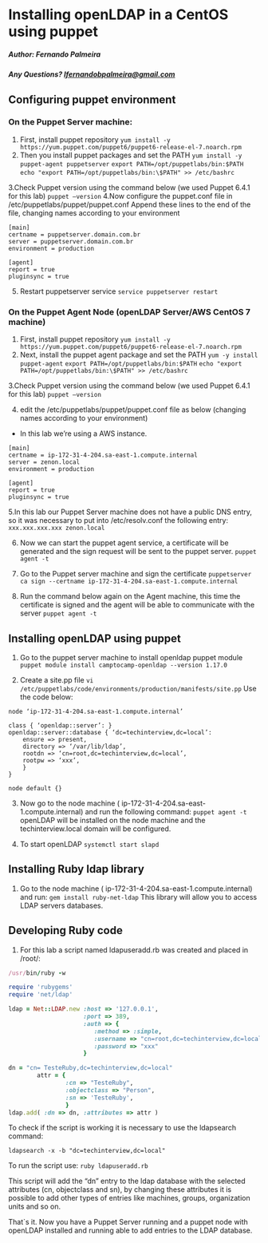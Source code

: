 ﻿# Installing openLDAP in a CentOS using puppet
##### Author: Fernando Palmeira
##### Any Questions? lfernandobpalmeira@gmail.com

## Configuring puppet environment

### On the Puppet Server machine:

1. First, install puppet repository
`yum install -y https://yum.puppet.com/puppet6/puppet6-release-el-7.noarch.rpm`
2.  Then you install puppet packages and set the PATH
`yum install -y puppet-agent puppetserver`
`export PATH=/opt/puppetlabs/bin:$PATH`
`echo "export PATH=/opt/puppetlabs/bin:\$PATH" >> /etc/bashrc`


3.Check Puppet version using the command below (we used Puppet 6.4.1 for this lab) 
`puppet –version`
4.Now configure the puppet.conf file in /etc/puppetlabs/puppet/puppet.conf
Append these lines to the end of the file, changing names according to your environment
```
[main]
certname = puppetserver.domain.com.br
server = puppetserver.domain.com.br
environment = production

[agent]
report = true
pluginsync = true
```

5. Restart puppetserver service
`service puppetserver restart`
### On the Puppet Agent Node (openLDAP Server/AWS CentOS 7 machine)

1. First, install puppet repository
`yum install -y https://yum.puppet.com/puppet6/puppet6-release-el-7.noarch.rpm`
2. Next, install the puppet agent package and set the PATH
`yum -y install puppet-agent`
`export PATH=/opt/puppetlabs/bin:$PATH`
`echo "export PATH=/opt/puppetlabs/bin:\$PATH" >> /etc/bashrc`

3.Check Puppet version using the command below (we used Puppet 6.4.1 for this lab) 
`puppet –version`

4. edit the /etc/puppetlabs/puppet/puppet.conf file as below (changing names according to your environment)
* In this lab we’re using a AWS instance.
```
[main]
certname = ip-172-31-4-204.sa-east-1.compute.internal
server = zenon.local
environment = production

[agent]
report = true
pluginsync = true
```

5.In this lab our Puppet Server machine does not have a public DNS entry, so it was necessary to put into /etc/resolv.conf the following entry:
`xxx.xxx.xxx.xxx zenon.local`

6. Now we can start the puppet agent service, a certificate will be generated and the sign request will be sent to the puppet server.
`puppet agent -t`

7. Go to the Puppet server machine and sign the certificate
`puppetserver ca sign --certname ip-172-31-4-204.sa-east-1.compute.internal`

8. Run the command below again on the Agent machine, this time the certificate is signed and the agent will be able to communicate with the server
 `puppet agent -t`

## Installing openLDAP using puppet

1. Go to the puppet server machine to install openldap puppet module
`puppet module install camptocamp-openldap --version 1.17.0`

2. Create a site.pp file
`vi /etc/puppetlabs/code/environments/production/manifests/site.pp`
Use the code below:
```
node ‘ip-172-31-4-204.sa-east-1.compute.internal’

class { ‘openldap::server’: }
openldap::server::database { ‘dc=techinterview,dc=local’:
	ensure => present,
	directory => ‘/var/lib/ldap’,
	rootdn => ‘cn=root,dc=techinterview,dc=local’,
	rootpw => ‘xxx’,
	}
}

node default {}
```

3. Now go to the node machine (  ip-172-31-4-204.sa-east-1.compute.internal) and run the following command:
`puppet agent -t`
openLDAP will be installed on the node machine and the techinterview.local domain will be configured.

4. To start openLDAP
`systemctl start slapd`

## Installing Ruby ldap library

1. Go to the node machine (  ip-172-31-4-204.sa-east-1.compute.internal) and run:
`gem install ruby-net-ldap`
This library will allow you to access LDAP servers databases.


## Developing Ruby code

1. For this lab a script named ldapuseradd.rb was created and placed in /root/:
```ruby
/usr/bin/ruby -w

require 'rubygems'
require 'net/ldap'

ldap = Net::LDAP.new :host => '127.0.0.1',
                     :port => 389,
                     :auth => {
                        :method => :simple,
                        :username => "cn=root,dc=techinterview,dc=local",
                        :password => "xxx"
                     }

dn = "cn= TesteRuby,dc=techinterview,dc=local"
        attr = {
                :cn => "TesteRuby",
                :objectclass => "Person",
                :sn => 'TesteRuby',
                }
ldap.add( :dn => dn, :attributes => attr )
```

To check if the script is working it is necessary to use the ldapsearch command:
```
ldapsearch -x -b "dc=techinterview,dc=local"
```
To run the script use:
`ruby ldapuseradd.rb`

This script will add the “dn” entry to the ldap database with the selected attributes (cn, objectclass and sn), by changing these attributes it is possible to add other types of entries like machines, groups, organization units and so on.


That`s it. Now you have a Puppet Server running and a puppet node with openLDAP installed and running able to add entries to the LDAP database.



